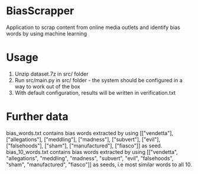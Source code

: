 # BiasScrapper

Application to scrap content from online media outlets and identify bias words by using machine learning

# Usage
1. Unzip dataset.7z in src/ folder
2. Run src/main.py in src/ folder - the system should be configured in a way to work out of the box
3. With default configuration, results will be written in verification.txt

# Further data

bias_words.txt contains bias words extracted by using [["vendetta"], ["allegations"], ["meddling"], ["madness"], ["subvert"], ["evil"], ["falsehoods"], ["sham"], ["manufactured"], ["fiasco"]] as seed.
bias_10_words.txt contains bias words extracted by using [["vendetta", "allegations", "meddling", "madness", "subvert", "evil", "falsehoods", "sham", "manufactured", "fiasco"]] as seeds, i.e most similar words to all 10.
